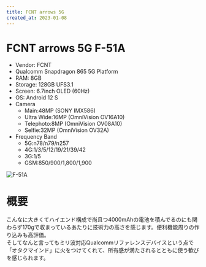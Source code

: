```yaml
---
title: FCNT arrows 5G
created_at: 2023-01-08
---
```


# FCNT arrows 5G F-51A
- Vendor: FCNT
- Qualcomm Snapdragon 865 5G Platform
- RAM: 8GB
- Storage: 128GB UFS3.1
- Screen: 6.7inch OLED (60Hz)
- OS: Android 12 S
- Camera
  - Main:48MP (SONY IMX586)
  - Ultra Wide:16MP (OmniVision OV16A10)
  - Telephoto:8MP (OmniVision OV08A10)
  - Selfie:32MP (OmniVision OV32A)
- Frequency Band
  - 5G:n78/n79/n257
  - 4G:1/3/5/12/19/21/39/42
  - 3G:1/5
  - GSM:850/900/1,800/1,900 <br>
  
![F-51A](https://i.imgur.com/M6oGIlk.jpeg)

# 概要
こんなに大きくてハイエンド構成で尚且つ4000mAhの電池を積んでるのにも関わらず170gで収まっているあたりに技術力の高さを感じます。便利機能周りの作り込みも高評価。<br>そしてなんと言ってもミリ波対応Qualcommリファレンスデバイスという点で「オタクマインド」に火をつけてくれて、所有感が満たされるとともに使う歓びを感じられます。